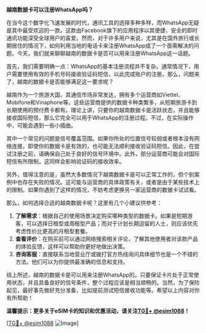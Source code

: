 **越南数据卡可以注册WhatsApp吗？**

在当今这个数字化飞速发展的时代，通讯工具的选择多种多样，而WhatsApp无疑是其中最受欢迎的一款。这款由Facebook旗下的应用程序以其便捷、安全的即时通讯功能深受全球用户的喜爱。然而，对于许多用户来说，尤其是在国外旅行或长期居住的情况下，如何利用当地的电话卡来注册WhatsApp成了一个亟需解决的问题。今天，我们就来聊聊越南的数据卡是否可以用来注册WhatsApp这一话题。

首先，我们需要明确一点：WhatsApp的基本注册流程并不复杂。通常情况下，用户需要使用有效的手机号码接收验证码短信，以此完成账户的注册。那么，问题来了，越南的数据卡是否能够满足这一要求呢？

越南作为一个旅游大国，其通信市场非常发达，拥有多个运营商如Viettel、Mobifone和Vinaphone等。这些运营商提供的数据卡种类繁多，从短期旅游卡到长期使用的预付费卡都有。理论上讲，只要你的越南数据卡是活跃状态，并且能够接收国际短信，那么它完全可以用于WhatsApp的注册过程。不过，在实际操作中，可能会遇到一些小插曲。

其中一个常见的问题是信号覆盖范围。如果你所处的位置信号较弱或者根本没有网络连接，即使你的数据卡是有效的，也可能无法顺利接收验证码短信。因此，在尝试注册之前，请确保自己处于良好的信号环境中。此外，部分运营商可能会对国际短信有所限制，这同样会影响验证码的接收效率。

另外，值得注意的是，虽然大多数情况下越南数据卡是可以正常工作的，但个别案例中也存在失败的情况。这可能与运营商的具体政策有关，或者是由于某些技术上的限制。如果你遇到了这样的情况，不妨考虑更换另一家运营商的数据卡试试看。

那么，如何选择合适的越南数据卡呢？这里有几个小建议供参考：

1. **了解需求**：根据自己的使用场景决定购买哪种类型的数据卡。如果是短期游客，可以选择日租型或周租型产品；而对于计划长期逗留的人士，则应该优先考虑性价比更高的月租型套餐。
2. **查看评价**：在购买前可以通过网络搜索相关评论，了解其他使用者对该款产品的体验反馈，这样可以帮助你更好地做出决策。
3. **咨询客服**：直接联系当地营业厅或拨打官方热线询问具体细节也是一个不错的方法。他们可以为你提供最准确的信息和支持。

综上所述，越南的数据卡是可以用来注册WhatsApp的。只要保证卡片处于正常使用状态，并且具备良好的信号条件，整个过程应该是相当顺畅的。当然，为了保险起见，最好事先做好充分准备，比如提前测试短信接收功能等。希望以上内容对你有所帮助！

**温馨提示：更多关于eSIM卡的知识和优惠活动，请关注[TG💪+ @esim1088](https://t.me/s/esim1088)！**

[[TG💪+ @esim1088](https://t.me/s/esim1088) ![Image](https://i.postimg.cc/4NQfJmqS/Snipaste-2025-05-13-00-14-12.png)]